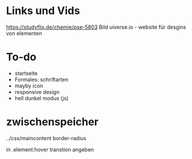 # Links und Vids

https://studyflix.de/chemie/pse-5803 Bild
uiverse.io - website für desgins von elementen

# To-do

- startseite
- Formales: schriftarten
- mayby icon
- responsive design
- hell dunkel modus (js)

# zwischenspeicher

../css/maincontent border-radius

in .element:hover transtion angeben
